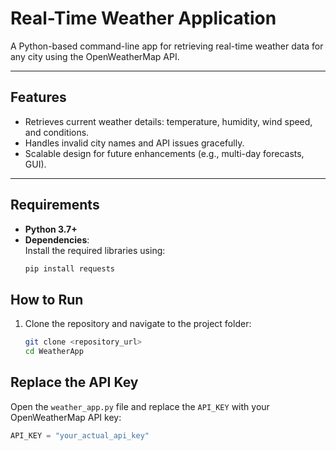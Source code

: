 # Real-Time Weather Application

A Python-based command-line app for retrieving real-time weather data for any city using the OpenWeatherMap API.

---

## Features

- Retrieves current weather details: temperature, humidity, wind speed, and conditions.
- Handles invalid city names and API issues gracefully.
- Scalable design for future enhancements (e.g., multi-day forecasts, GUI).

---

## Requirements

- **Python 3.7+**
- **Dependencies**:  
  Install the required libraries using:
  ```bash
  pip install requests

## How to Run

1. Clone the repository and navigate to the project folder:
   ```bash
   git clone <repository_url>
   cd WeatherApp

## Replace the API Key

Open the `weather_app.py` file and replace the `API_KEY` with your OpenWeatherMap API key:

```python
API_KEY = "your_actual_api_key"
